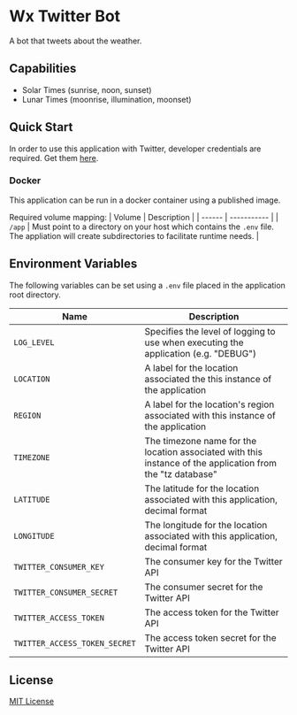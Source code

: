 # Wx Twitter Bot

A bot that tweets about the weather.

## Capabilities

- Solar Times (sunrise, noon, sunset)
- Lunar Times (moonrise, illumination, moonset)

## Quick Start

In order to use this application with Twitter, developer credentials are required. Get them [here](https://developer.twitter.com/).

### Docker

This application can be run in a docker container using a published image.

Required volume mapping:
| Volume | Description |
| ------ | ----------- |
| `/app` | Must point to a directory on your host which contains the `.env` file. <br /> The appliation will create subdirectories to facilitate runtime needs. |

## Environment Variables

The following variables can be set using a `.env` file placed in the application root directory.

| Name | Description |
| ---- | ----------- |
| `LOG_LEVEL` | Specifies the level of logging to use when executing the application (e.g. "DEBUG") |
| `LOCATION` | A label for the location associated the this instance of the application |
| `REGION` | A label for the location's region associated with this instance of the application |
| `TIMEZONE` | The timezone name for the location associated with this instance of the application from the "tz database" |
| `LATITUDE` | The latitude for the location associated with this application, decimal format |
| `LONGITUDE` | The longitude for the location associated with this application, decimal format |
| `TWITTER_CONSUMER_KEY` | The consumer key for the Twitter API |
| `TWITTER_CONSUMER_SECRET` | The consumer secret for the Twitter API |
| `TWITTER_ACCESS_TOKEN` | The access token for the Twitter API |
| `TWITTER_ACCESS_TOKEN_SECRET` | The access token secret for the Twitter API |

## License

[MIT License](https://github.com/jnsnkrllive/wx-twitter-bot/blob/master/LICENSE)

